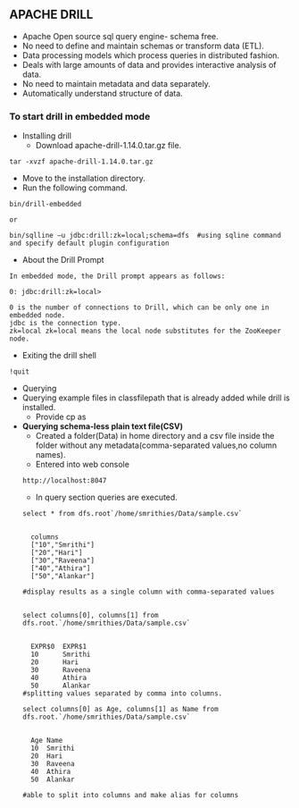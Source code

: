 ## APACHE DRILL
* Apache Open source sql query engine- schema free.
* No need to define and maintain schemas or transform data (ETL). 
* Data processing models which process queries in distributed fashion.
* Deals with large amounts of data and provides interactive analysis of data.
* No need to maintain metadata and data separately.
* Automatically understand structure of data.

### To start drill in embedded mode
* Installing drill
  * Download apache-drill-1.14.0.tar.gz file.
```
tar -xvzf apache-drill-1.14.0.tar.gz
```
* Move to the installation directory.
* Run the following command.
```
bin/drill-embedded

or

bin/sqlline –u jdbc:drill:zk=local;schema=dfs  #using sqline command and specify default plugin configuration
```

* About the Drill Prompt
```
In embedded mode, the Drill prompt appears as follows:

0: jdbc:drill:zk=local>

0 is the number of connections to Drill, which can be only one in embedded node.
jdbc is the connection type.
zk=local zk=local means the local node substitutes for the ZooKeeper node.
```
* Exiting the drill shell
```
!quit
```
* Querying
* Querying example files in classfilepath that is already added while drill is installed.
  * Provide cp as 
* **Querying schema-less plain text file(CSV)**
  * Created a folder(Data) in home directory and a csv file inside the folder without any metadata(comma-separated values,no column names).
  * Entered into web console
  ```
  http://localhost:8047
  ```
  * In query section queries are executed.
  ```
  select * from dfs.root`/home/smrithies/Data/sample.csv`


	columns
	["10","Smrithi"]
	["20","Hari"]
	["30","Raveena"]
	["40","Athira"]
	["50","Alankar"]

  #display results as a single column with comma-separated values
  ```
  ```

  select columns[0], columns[1] from dfs.root.`/home/smrithies/Data/sample.csv`


	EXPR$0	EXPR$1
	10		Smrithi
	20		Hari
	30		Raveena
	40		Athira
	50		Alankar
  #splitting values separated by comma into columns.
  ```
  ```
  select columns[0] as Age, columns[1] as Name from dfs.root.`/home/smrithies/Data/sample.csv`


	Age Name
	10	Smrithi
	20	Hari
	30	Raveena
	40	Athira
	50	Alankar

  #able to split into columns and make alias for columns
  ```
